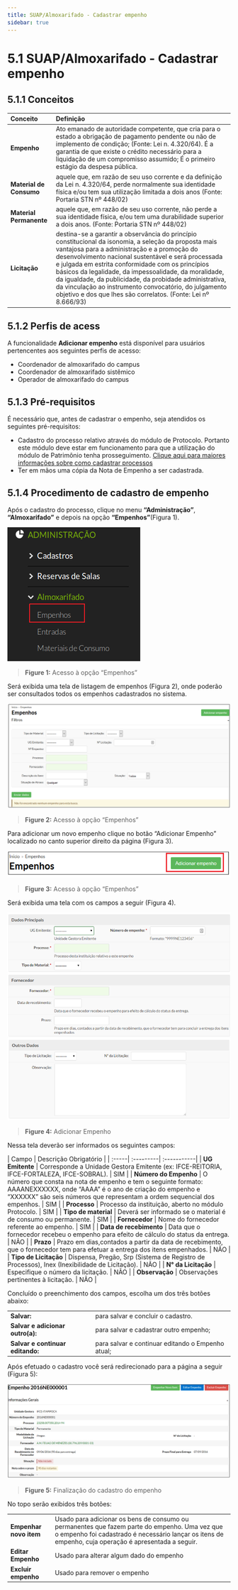 ```yaml
---
title: SUAP/Almoxarifado - Cadastrar empenho
sidebar: true
---
```


# 5.1 SUAP/Almoxarifado - Cadastrar empenho

## 5.1.1 Conceitos

|Conceito|Definição|
| :------| :-------|
|**Empenho**| Ato emanado de autoridade competente, que cria para o estado a obrigação de pagamento pendente ou não de implemento de condição; (Fonte: Lei n. 4.320/64). É a garantia de que existe o crédito necessário para a liquidação de um compromisso assumido; É o primeiro estágio da despesa pública.|
|**Material de Consumo** | aquele que, em razão de seu uso corrente e da definição da Lei n. 4.320/64, perde normalmente sua identidade física e/ou tem sua utilização limitada a dois anos (Fonte: Portaria STN nº 448/02)|
|**Material Permanente** | aquele que, em razão de seu uso corrente, não perde a sua identidade física, e/ou tem uma durabilidade superior a dois anos. (Fonte: Portaria STN nº 448/02)|
|**Licitação** | destina-se a garantir a observância do princípio constitucional da isonomia, a seleção da proposta mais vantajosa para a administração e a promoção do desenvolvimento nacional sustentável e será processada e julgada em estrita conformidade com os princípios básicos da legalidade, da impessoalidade, da moralidade, da igualdade, da publicidade, da probidade administrativa, da vinculação ao instrumento convocatório, do julgamento objetivo e dos que lhes são correlatos. (Fonte: Lei nº 8.666/93) |

## 5.1.2 Perfis de acess

A funcionalidade **Adicionar empenho** está disponível para usuários pertencentes aos seguintes perfis de acesso:

  - Coordenador de almoxarifado do campus
  - Coordenador de almoxarifado sistêmico
  - Operador de almoxarifado do campus

## 5.1.3 Pré-requisitos

É necessário que, antes de cadastrar o empenho, seja atendidos os seguintes pré-requisitos:
  * Cadastro do processo relativo através do módulo de Protocolo. Portanto este módulo deve estar em funcionamento para que a utilização do módulo de Patrimônio tenha prosseguimento. [Clique aqui para maiores informações sobre como cadastrar processos](/rotas/suap/models/protocolo_manual_do_usuario_cadastro_do_processo.html)
  * Ter em mãos uma cópia da Nota de Empenho a ser cadastrada.
  
## 5.1.4 Procedimento de cadastro de empenho

Após o cadastro do processo, clique no menu **“Administração”**, **“Almoxarifado”** e depois na opção **“Empenhos”**(Figura 1).

![menu_cadastrar_empenho](../images/menu_cadastrar_empenho.png)
>**Figure 1:** Acesso à opção “Empenhos”

Será exibida uma tela de listagem de empenhos (Figura 2), onde poderão ser consultados todos os empenhos cadastrados no sistema.

![listar_empenhos_1](../images/listar_empenhos_1.png)
>**Figure 2:** Acesso à opção “Empenhos”

Para adicionar um novo empenho clique no botão “Adicionar Empenho” localizado no canto superior direito da página (Figura 3).

![adicionar_empenho_1](../images/adicionar_empenho_1.png)
>**Figure 3:** Acesso à opção “Empenhos”

Será exibida uma tela com os campos a seguir (Figura 4).

![cadastrar_empenho_01](../images/cadastrar_empenho_01.png)
![cadastrar_empenho_02](../images/cadastrar_empenho_02.png)
>**Figure 4:** Adicionar Empenho

Nessa tela deverão ser informados os seguintes campos:

| Campo | Descrição  Obrigatório |
| :-----| :---------| :-----------|
| **UG Emitente** | Corresponde a Unidade Gestora Emitente (ex: IFCE-REITORIA, IFCE-FORTALEZA, IFCE-SOBRAL). | SIM |
| **Número do Empenho** | O número que consta na nota de empenho e tem o seguinte formato: AAAANEXXXXXX, onde “AAAA” é o ano de criação do empenho e “XXXXXX” são seis números que representam a ordem sequencial dos empenhos. | SIM |
| **Processo** | Processo da instituição, aberto no módulo Protocolo. | SIM |
| **Tipo de material** | Deverá ser informado se o material é de consumo ou permanente. | SIM |
| **Fornecedor** | Nome do fornecedor referente ao empenho. | SIM |
| **Data de recebimento** | Data que o fornecedor recebeu o empenho para efeito de cálculo do status da entrega. | NÃO |
| **Prazo** | Prazo em dias,contados a partir da data de recebimento, que o fornecedor tem para efetuar a entrega dos itens empenhados. | NÃO |
| **Tipo de Licitação** | Dispensa, Pregão, Srp (Sistema de Registro de Processos), Inex (Inexibilidade de Licitação). | NÃO |
| **N° da Licitação** | Especifique o número da licitação. | NÃO |
| **Observação** | Observações pertinentes à licitação. | NÃO |

Concluído o preenchimento dos campos, escolha um dos três botões abaixo:

|       |           |
| :-----| :---------|
|**Salvar:**|para salvar e concluir o cadastro.|
|**Salvar e adicionar outro(a):**|para salvar e cadastrar outro empenho;|
|**Salvar e continuar editando:**|para salvar e continuar editando o Empenho atual;|

Após efetuado o cadastro você será redirecionado para a página a seguir (Figura 5):

![empenho_cadastrado_sucesso_1](../images/empenho_cadastrado_sucesso_1.png)
>**Figure 5:** Finalização do cadastro do empenho


No topo serão exibidos três botões:

|       |           |
| :-----| :---------|
|**Empenhar novo item**| Usado para adicionar os bens de consumo ou permanentes que fazem parte do empenho. Uma vez que o empenho foi cadastrado é necessário lançar os itens de empenho, cuja operação é apresentada a seguir.|
|**Editar Empenho**| Usado para alterar algum dado do empenho|
|**Excluir empenho**| Usado para remover o empenho |
